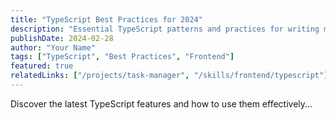 ```yaml
---
title: "TypeScript Best Practices for 2024"
description: "Essential TypeScript patterns and practices for writing maintainable and type-safe code."
publishDate: 2024-02-28
author: "Your Name"
tags: ["TypeScript", "Best Practices", "Frontend"]
featured: true
relatedLinks: ["/projects/task-manager", "/skills/frontend/typescript"]
---
```


Discover the latest TypeScript features and how to use them effectively...